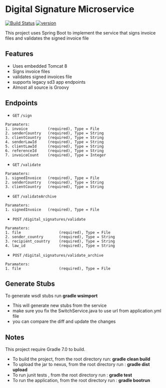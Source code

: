 # Digital Signature Microservice
[![Build Status](https://dev.azure.com/GRC-ELM/Collaboration%20Portal/_apis/build/status/CPS-DigitalSignature?branchName=main)](https://dev.azure.com/GRC-ELM/Collaboration%20Portal/_build/latest?definitionId=148&branchName=main)
[![version](https://img.shields.io/badge/Ver-1.5.0.snapshot-blue.svg)]()

This project uses Spring Boot to implement the service that
signs invoice files and validates the signed invoice file

## Features

- Uses embedded Tomcat 8
- Signs invoice files
- validates signed invoices file
- supports legacy sd3 app endpoints
- Almost all source is Groovy

## Endpoints

* <code>GET</code> `/sign`

```
Paramaters:
1. invoice         (required), Type = File
2. senderCountry   (required), Type = String
3. clientCountry   (required), Type = String
4. senderLawId     (required), Type = String
5. clientLawId     (required), Type = String
6. referenceId     (required), Type = String
7. invoiceCount    (required), Type = Integer
```

* <code>GET</code> `/validate`

```
Paramaters:
1. signedInvoice   (required), Type = File
2. senderCountry   (required), Type = String
3. clientCountry   (required), Type = String
```

* <code>GET</code> `/validateArchive`

```
Paramaters:
1. signedInvoice   (required), Type = File
```


* <code>POST</code> `/digital_signatures/validate`

```
Paramaters:
1. file                 (required), Type = File
2. sender_country       (required), Type = String
3. recipient_country    (required), Type = String
4. law_id               (required), Type = String
```

* <code>POST</code> `/digital_signatures/validate_archive`

```
Paramaters:
1. file                 (required), Type = File
```

## Generate Stubs

To generate wsdl stubs run **gradle wsimport**
* This will generate new stubs from the service
* make sure you fix the SwitchService.java to use url from application.yml file
* you can compare the diff and update the changes

## Notes

This project require Gradle 7.0 to build.

* To build the project, from the root directory run: **gradle clean build**
* To upload the jar to nexus, from the root directory run : **gradle dist upload**
* To run junit tests , from the root directory run : **gradle test**
* To run the application, from the root directory run : **gradle bootrun**